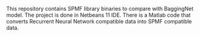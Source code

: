 This repository contains SPMF library binaries to compare with BaggingNet model.
The project is done in Netbeans 11 IDE.
There is a Matlab code that converts Recurrent Neural Network compatible data into SPMF compatible data.